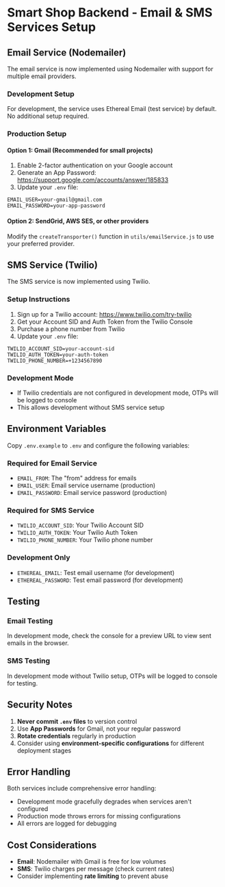 # Smart Shop Backend - Email & SMS Services Setup

## Email Service (Nodemailer)

The email service is now implemented using Nodemailer with support for multiple email providers.

### Development Setup
For development, the service uses Ethereal Email (test service) by default. No additional setup required.

### Production Setup

#### Option 1: Gmail (Recommended for small projects)
1. Enable 2-factor authentication on your Google account
2. Generate an App Password: https://support.google.com/accounts/answer/185833
3. Update your `.env` file:
```
EMAIL_USER=your-gmail@gmail.com
EMAIL_PASSWORD=your-app-password
```

#### Option 2: SendGrid, AWS SES, or other providers
Modify the `createTransporter()` function in `utils/emailService.js` to use your preferred provider.

## SMS Service (Twilio)

The SMS service is now implemented using Twilio.

### Setup Instructions
1. Sign up for a Twilio account: https://www.twilio.com/try-twilio
2. Get your Account SID and Auth Token from the Twilio Console
3. Purchase a phone number from Twilio
4. Update your `.env` file:
```
TWILIO_ACCOUNT_SID=your-account-sid
TWILIO_AUTH_TOKEN=your-auth-token
TWILIO_PHONE_NUMBER=+1234567890
```

### Development Mode
- If Twilio credentials are not configured in development mode, OTPs will be logged to console
- This allows development without SMS service setup

## Environment Variables

Copy `.env.example` to `.env` and configure the following variables:

### Required for Email Service
- `EMAIL_FROM`: The "from" address for emails
- `EMAIL_USER`: Email service username (production)
- `EMAIL_PASSWORD`: Email service password (production)

### Required for SMS Service
- `TWILIO_ACCOUNT_SID`: Your Twilio Account SID
- `TWILIO_AUTH_TOKEN`: Your Twilio Auth Token  
- `TWILIO_PHONE_NUMBER`: Your Twilio phone number

### Development Only
- `ETHEREAL_EMAIL`: Test email username (for development)
- `ETHEREAL_PASSWORD`: Test email password (for development)

## Testing

### Email Testing
In development mode, check the console for a preview URL to view sent emails in the browser.

### SMS Testing
In development mode without Twilio setup, OTPs will be logged to console for testing.

## Security Notes

1. **Never commit `.env` files** to version control
2. Use **App Passwords** for Gmail, not your regular password
3. **Rotate credentials** regularly in production
4. Consider using **environment-specific configurations** for different deployment stages

## Error Handling

Both services include comprehensive error handling:
- Development mode gracefully degrades when services aren't configured
- Production mode throws errors for missing configurations
- All errors are logged for debugging

## Cost Considerations

- **Email**: Nodemailer with Gmail is free for low volumes
- **SMS**: Twilio charges per message (check current rates)
- Consider implementing **rate limiting** to prevent abuse
